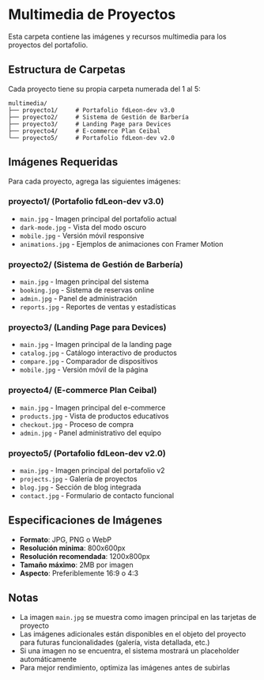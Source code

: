 # Multimedia de Proyectos

Esta carpeta contiene las imágenes y recursos multimedia para los proyectos del portafolio.

## Estructura de Carpetas

Cada proyecto tiene su propia carpeta numerada del 1 al 5:

```
multimedia/
├── proyecto1/     # Portafolio fdLeon-dev v3.0
├── proyecto2/     # Sistema de Gestión de Barbería
├── proyecto3/     # Landing Page para Devices
├── proyecto4/     # E-commerce Plan Ceibal
└── proyecto5/     # Portafolio fdLeon-dev v2.0
```

## Imágenes Requeridas

Para cada proyecto, agrega las siguientes imágenes:

### proyecto1/ (Portafolio fdLeon-dev v3.0)
- `main.jpg` - Imagen principal del portafolio actual
- `dark-mode.jpg` - Vista del modo oscuro
- `mobile.jpg` - Versión móvil responsive
- `animations.jpg` - Ejemplos de animaciones con Framer Motion

### proyecto2/ (Sistema de Gestión de Barbería)
- `main.jpg` - Imagen principal del sistema
- `booking.jpg` - Sistema de reservas online
- `admin.jpg` - Panel de administración
- `reports.jpg` - Reportes de ventas y estadísticas

### proyecto3/ (Landing Page para Devices)
- `main.jpg` - Imagen principal de la landing page
- `catalog.jpg` - Catálogo interactivo de productos
- `compare.jpg` - Comparador de dispositivos
- `mobile.jpg` - Versión móvil de la página

### proyecto4/ (E-commerce Plan Ceibal)
- `main.jpg` - Imagen principal del e-commerce
- `products.jpg` - Vista de productos educativos
- `checkout.jpg` - Proceso de compra
- `admin.jpg` - Panel administrativo del equipo

### proyecto5/ (Portafolio fdLeon-dev v2.0)
- `main.jpg` - Imagen principal del portafolio v2
- `projects.jpg` - Galería de proyectos
- `blog.jpg` - Sección de blog integrada
- `contact.jpg` - Formulario de contacto funcional

## Especificaciones de Imágenes

- **Formato**: JPG, PNG o WebP
- **Resolución mínima**: 800x600px
- **Resolución recomendada**: 1200x800px
- **Tamaño máximo**: 2MB por imagen
- **Aspecto**: Preferiblemente 16:9 o 4:3

## Notas

- La imagen `main.jpg` se muestra como imagen principal en las tarjetas de proyecto
- Las imágenes adicionales están disponibles en el objeto del proyecto para futuras funcionalidades (galería, vista detallada, etc.)
- Si una imagen no se encuentra, el sistema mostrará un placeholder automáticamente
- Para mejor rendimiento, optimiza las imágenes antes de subirlas
